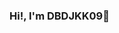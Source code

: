 ### Hi!, I'm DBDJKK09👋

<!--
**DBDJKK09/DBDJKK09** is a ✨ _special_ ✨ repository because its `README.md` (this file) appears on your GitHub profile.

Here are some ideas to get you started:

- 🔭 Every day I try to start something new and improve my programming skills
- 🌱 I’m currently learning Java, because I already know many programming languages and currently I don't think I need to learn more
- 👯 I don't expect to collaborate with anyone, but if the opportunity arises, I wouldn't mind
- 🤔 I’m looking for help with ...
- 💬 Ask me about about almost anything you want
- 📫 You can contact me at my email, although I am not always active, I usually check my email
- 😄 You can call me by my name or by any abbreviation like "dbd"
- 🤑 Stack: HTML, JAVASCRIPT, PYTHON, C, C++, CSS, SHELL, BATCH, GO ...
-->
